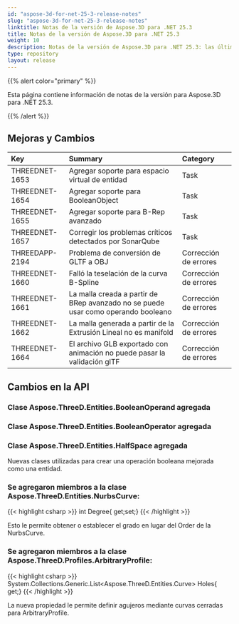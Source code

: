 ```yaml
---
id: "aspose-3d-for-net-25-3-release-notes"
slug: "aspose-3d-for-net-25-3-release-notes"
linktitle: Notas de la versión de Aspose.3D para .NET 25.3
title: Notas de la versión de Aspose.3D para .NET 25.3
weight: 10
description: Notas de la versión de Aspose.3D para .NET 25.3: las últimas actualizaciones y correcciones.
type: repository
layout: release
---
```


{{% alert color="primary" %}}

Esta página contiene información de notas de la versión para Aspose.3D para .NET 25.3.

{{% /alert %}}
## **Mejoras y Cambios**
|**Key**|**Summary**|**Category**|
| :- | :- | :- |
| THREEDNET-1653 | Agregar soporte para espacio virtual de entidad | Task |
| THREEDNET-1654 | Agregar soporte para BooleanObject | Task |
| THREEDNET-1655 | Agregar soporte para B-Rep avanzado | Task |
| THREEDNET-1657 | Corregir los problemas críticos detectados por SonarQube | Task |
| THREEDAPP-2194 | Problema de conversión de GLTF a OBJ | Corrección de errores |
| THREEDNET-1660 | Falló la teselación de la curva B-Spline | Corrección de errores |
| THREEDNET-1661 | La malla creada a partir de BRep avanzado no se puede usar como operando booleano | Corrección de errores |
| THREEDNET-1662 | La malla generada a partir de la Extrusión Lineal no es manifold | Corrección de errores |
| THREEDNET-1664 | El archivo GLB exportado con animación no puede pasar la validación glTF | Corrección de errores |

## Cambios en la API ##

### Clase **Aspose.ThreeD.Entities.BooleanOperand** agregada
### Clase **Aspose.ThreeD.Entities.BooleanOperator** agregada
### Clase **Aspose.ThreeD.Entities.HalfSpace** agregada

Nuevas clases utilizadas para crear una operación booleana mejorada como una entidad.

### Se agregaron miembros a la clase **Aspose.ThreeD.Entities.NurbsCurve**:

{{< highlight csharp >}}
        int Degree{ get;set;}
{{< /highlight >}}

Esto le permite obtener o establecer el grado en lugar del Order de la NurbsCurve.



### Se agregaron miembros a la clase **Aspose.ThreeD.Profiles.ArbitraryProfile**:

{{< highlight csharp >}}
        System.Collections.Generic.List<Aspose.ThreeD.Entities.Curve> Holes{ get;}
{{< /highlight >}}

La nueva propiedad le permite definir agujeros mediante curvas cerradas para ArbitraryProfile.